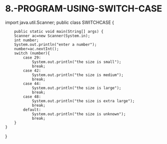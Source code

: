 # 8.-PROGRAM-USING-SWITCH-CASE
import java.util.Scanner;
public class SWITCHCASE {

        public static void main(String[] args) {
        Scanner ac=new Scanner(System.in);
        int number;
        System.out.println("enter a number");
        number=ac.nextInt();
        switch (number){
            case 29:
                System.out.println("the size is small");
                break;
            case 42:
                System.out.println("the size is medium");
                break;
            case 44:
                System.out.println("the size is large");
                break;
            case 48:
                System.out.println("the size is extra large");
                break;
            default:
                System.out.println("the size is unknown");
                break;
        }
    }
    
}
